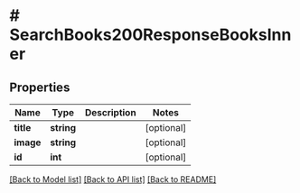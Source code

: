 # # SearchBooks200ResponseBooksInner

## Properties

Name | Type | Description | Notes
------------ | ------------- | ------------- | -------------
**title** | **string** |  | [optional]
**image** | **string** |  | [optional]
**id** | **int** |  | [optional]

[[Back to Model list]](../../README.md#models) [[Back to API list]](../../README.md#endpoints) [[Back to README]](../../README.md)
